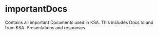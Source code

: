# importantDocs
Contains all important Documents used in KSA. This includes Docs to and from KSA. Presentations and responses
